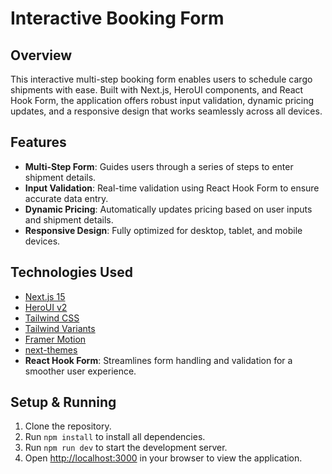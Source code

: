 # Interactive Booking Form

## Overview
This interactive multi-step booking form enables users to schedule cargo shipments with ease. Built with Next.js, HeroUI components, and React Hook Form, the application offers robust input validation, dynamic pricing updates, and a responsive design that works seamlessly across all devices.

## Features
- **Multi-Step Form**: Guides users through a series of steps to enter shipment details.
- **Input Validation**: Real-time validation using React Hook Form to ensure accurate data entry.
- **Dynamic Pricing**: Automatically updates pricing based on user inputs and shipment details.
- **Responsive Design**: Fully optimized for desktop, tablet, and mobile devices.

## Technologies Used

- [Next.js 15](https://nextjs.org/docs/getting-started)
- [HeroUI v2](https://heroui.com/)
- [Tailwind CSS](https://tailwindcss.com/)
- [Tailwind Variants](https://tailwind-variants.org)
- [Framer Motion](https://www.framer.com/motion/)
- [next-themes](https://github.com/pacocoursey/next-themes)
- **React Hook Form**: Streamlines form handling and validation for a smoother user experience.

## Setup & Running
1. Clone the repository.
2. Run `npm install` to install all dependencies.
3. Run `npm run dev` to start the development server.
4. Open [http://localhost:3000](http://localhost:3000) in your browser to view the application.
